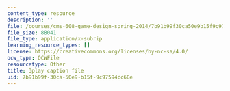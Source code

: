 ```yaml
---
content_type: resource
description: ''
file: /courses/cms-608-game-design-spring-2014/7b91b99f30ca50e9b15f9c97594cc68e_1506657.vtt
file_size: 88041
file_type: application/x-subrip
learning_resource_types: []
license: https://creativecommons.org/licenses/by-nc-sa/4.0/
ocw_type: OCWFile
resourcetype: Other
title: 3play caption file
uid: 7b91b99f-30ca-50e9-b15f-9c97594cc68e
---
```

